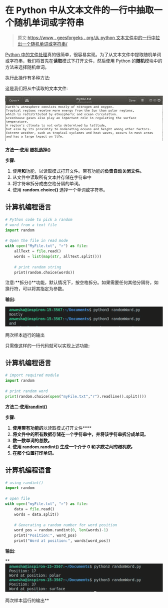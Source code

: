 # 在 Python 中从文本文件的一行中抽取一个随机单词或字符串

> 原文:[https://www . geesforgeks . org/从 python 文本文件中的一行中拉出一个随机单词或字符串/](https://www.geeksforgeeks.org/pulling-a-random-word-or-string-from-a-line-in-a-text-file-in-python/)

[Python 中的文件处理](https://www.geeksforgeeks.org/file-handling-python/)真的很简单，很容易实现。为了从文本文件中提取随机单词或字符串，我们将首先在**读取**模式下打开文件，然后使用 Python 的**随机**模块中的方法来选择随机单词。

执行此操作有多种方法:

这是我们将从中读取的文本文件:

![](img/7a57695af2196fbb260268eb97d9f227.png)

**方法一:使用** [**随机选择()**](https://www.geeksforgeeks.org/python-numbers-choice-function/)

**步骤:**

1.  使用**和**功能，以读取模式打开文件。带有功能的**负责自动关闭文件。**
2.  从文件中读取所有文本并存储在字符串中
3.  将字符串拆分成由空格分隔的单词。
4.  使用 **random.choice()** 选择一个单词或字符串。

## 计算机编程语言

```py
# Python code to pick a random
# word from a text file
import random

# Open the file in read mode
with open("MyFile.txt", "r") as file:
    allText = file.read()
    words = list(map(str, allText.split()))

    # print random string
    print(random.choice(words))
```

注意:**拆分()**功能，默认情况下，按空格拆分。如果需要任何其他分隔符，如换行符，可以将其指定为参数。

**输出:**

![](img/9e991558b5e3be5eb79733fd22e88787.png)

两次样本运行的输出

只需像这样的一行代码就可以实现上述功能:

## 计算机编程语言

```py
# import required module
import random

# print random word
print(random.choice(open("myFile.txt","r").readline().split()))
```

**方法二:使用**[**randint()**](https://www.geeksforgeeks.org/python-randint-function/)

****步骤:****

1.  **使用带有功能的**以读取模式打开文件****
2.  **将文件中的所有数据存储在一个字符串中，并将该字符串拆分成单词。**
3.  **数一数单词的总数。**
4.  **使用 **random.randint()** 生成一个介于 0 和*字数之间的随机数。***
5.  **在那个位置打印单词。**

## **计算机编程语言**

```py
# using randint()
import random

# open file
with open("myFile.txt", "r") as file:
    data = file.read()
    words = data.split()

    # Generating a random number for word position
    word_pos = random.randint(0, len(words)-1)
    print("Position:", word_pos)
    print("Word at position:", words[word_pos])
```

****输出:****

**![](img/fc1eaed5a4c0aad650fb270a4750813f.png)

两次样本运行的输出**
